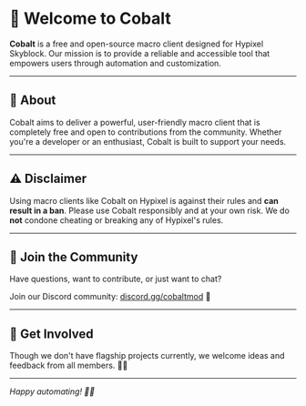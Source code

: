 # 🚀 Welcome to Cobalt

**Cobalt** is a free and open-source macro client designed for Hypixel Skyblock. Our mission is to provide a reliable and accessible tool that empowers users through automation and customization. 

---

## 📖 About

Cobalt aims to deliver a powerful, user-friendly macro client that is completely free and open to contributions from the community. Whether you're a developer or an enthusiast, Cobalt is built to support your needs.

---

## ⚠️ Disclaimer

Using macro clients like Cobalt on Hypixel is against their rules and **can result in a ban**. Please use Cobalt responsibly and at your own risk. We do **not** condone cheating or breaking any of Hypixel's rules.

---

## 💬 Join the Community

Have questions, want to contribute, or just want to chat?

Join our Discord community: [discord.gg/cobaltmod](https://discord.gg/cobaltmod) 🎉

---

## 🤝 Get Involved

Though we don't have flagship projects currently, we welcome ideas and feedback from all members. 🚧🔧

---

*Happy automating! 🤖✨*
